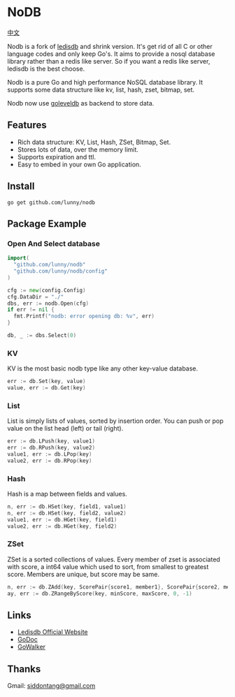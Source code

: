 # NoDB

[中文](https://github.com/lunny/nodb/blob/master/README_CN.md)

Nodb is a fork of [ledisdb](https://github.com/siddontang/ledisdb) and shrink version. It's get rid of all C or other language codes and only keep Go's. It aims to provide a nosql database library rather than a redis like server. So if you want a redis like server, ledisdb is the best choose.

Nodb is a pure Go and high performance NoSQL database library. It supports some data structure like kv, list, hash, zset, bitmap, set.

Nodb now use [goleveldb](https://github.com/syndtr/goleveldb) as backend to store data.

## Features

+ Rich data structure: KV, List, Hash, ZSet, Bitmap, Set.
+ Stores lots of data, over the memory limit. 
+ Supports expiration and ttl.
+ Easy to embed in your own Go application.

## Install

    go get github.com/lunny/nodb

## Package Example

### Open And Select database
```go
import(
  "github.com/lunny/nodb"
  "github.com/lunny/nodb/config"
)

cfg := new(config.Config)
cfg.DataDir = "./"
dbs, err := nodb.Open(cfg)
if err != nil {
  fmt.Printf("nodb: error opening db: %v", err)
}

db, _ := dbs.Select(0)
```
### KV

KV is the most basic nodb type like any other key-value database.
```go
err := db.Set(key, value)
value, err := db.Get(key)
```
### List

List is simply lists of values, sorted by insertion order.
You can push or pop value on the list head (left) or tail (right).
```go
err := db.LPush(key, value1)
err := db.RPush(key, value2)
value1, err := db.LPop(key)
value2, err := db.RPop(key)
```
### Hash

Hash is a map between fields and values.
```go
n, err := db.HSet(key, field1, value1)
n, err := db.HSet(key, field2, value2)
value1, err := db.HGet(key, field1)
value2, err := db.HGet(key, field2)
```
### ZSet

ZSet is a sorted collections of values.
Every member of zset is associated with score, a int64 value which used to sort, from smallest to greatest score.
Members are unique, but score may be same.
```go
n, err := db.ZAdd(key, ScorePair{score1, member1}, ScorePair{score2, member2})
ay, err := db.ZRangeByScore(key, minScore, maxScore, 0, -1)
```
## Links

+ [Ledisdb Official Website](http://ledisdb.com)
+ [GoDoc](https://godoc.org/github.com/lunny/nodb)
+ [GoWalker](https://gowalker.org/github.com/lunny/nodb)


## Thanks

Gmail: siddontang@gmail.com

